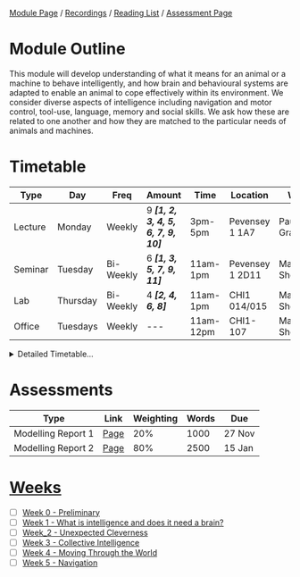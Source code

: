 [Module Page](https://canvas.sussex.ac.uk/courses/34991) /
[Recordings](https://sussex.cloud.panopto.eu/Panopto/Pages/Sessions/List.aspx?embedded=1&nomobileprompt=true#folderID=%222dd9d0b3-f650-47aa-b166-b22100a4a264%22) /
[Reading List](https://sussex.leganto.exlibrisgroup.com/leganto/nui/lists/23770970950002461?auth=SAML) /
[Assessment Page](https://canvas.sussex.ac.uk/courses/34991/pages/assessments-and-feedback-2)

# Module Outline
This module will develop understanding of what it means for an animal or a machine to behave intelligently, and how brain and behavioural systems are adapted to enable an animal to cope effectively within its environment. We consider diverse aspects of intelligence including navigation and motor control, tool-use, language, memory and social skills. We ask how these are related to one another and how they are matched to the particular needs of animals and machines.


# Timetable

| Type | Day | Freq | Amount | Time | Location | Who | 
|---|---|---|---|---|---|---|
| Lecture | Monday | Weekly | 9 ***[1, 2, 3, 4, 5, 6, 7, 9, 10]*** | 3pm-5pm | Pevensey 1 1A7 | Paul Graham | 
| Seminar | Tuesday | Bi-Weekly | 6 ***[1, 3, 5, 7, 9, 11]***| 11am-1pm | Pevensey 1 2D11 | Maxine Sherman |
| Lab | Thursday | Bi-Weekly | 4 ***[2, 4, 6, 8]*** | 11am-1pm | CHI1 014/015 | Maxine Sherman |
| Office | Tuesdays | Weekly | --- | 11am-12pm | CHI1-107 | Maxine Sherman |


<details>
  <summary>Detailed Timetable...</summary>

  |   | Mon | Tue | Wed | Thurs | Fri |
  |---|---|---|---|---|---|
  | 09-10  |---      |---      |---|---  |---|
  | 10-11  |---      |---      |---|---  |---|
  | 11-12  | Office  | Seminar |---| Lab |---|
  | 12-13  |---      | Seminar |---| Lab |---|
  | 13-14  |---      |---      |---|---  |---|
  | 14-15  |---      |---      |---|---  |---|
  | 15-16  | Lecture |---      |---|---  |---|
  | 16-17  | Lecture |---      |---|---  |---|
  | 17-18  |---      |---      |---|---  |---|
  | 18-19  |---      |---      |---|---  |---|

</details>


# Assessments

| Type | Link | Weighting | Words | Due |
|---|---|---|---|---|
| Modelling Report 1 | [Page](https://canvas.sussex.ac.uk/courses/34991/pages/assignment-1-details-worth-20-percent-modelling-report-option?module_item_id=1509121) | 20% | 1000 | 27 Nov | 
| Modelling Report 2 | [Page](https://canvas.sussex.ac.uk/courses/34991/pages/assignment-2-details-worth-80-percent-modelling-report-option?module_item_id=1509123) | 80% | 2500 | 15 Jan |

# [Weeks]()
- [ ] [Week 0 - Preliminary](https://github.com/LukeBirkett/study-planner/tree/main/826G5_Intelligence_in_Animals_and_Machines/weeks/week_0)
- [ ] [Week 1 - What is intelligence and does it need a brain?](https://github.com/LukeBirkett/study-planner/tree/main/826G5_Intelligence_in_Animals_and_Machines/weeks/week_1)
- [ ] [Week_2 - Unexpected Cleverness](https://github.com/LukeBirkett/study-planner/tree/main/826G5_Intelligence_in_Animals_and_Machines/weeks/week_2)
- [ ] [Week 3 - Collective Intelligence](https://github.com/LukeBirkett/study-planner/tree/main/826G5_Intelligence_in_Animals_and_Machines/weeks/week_3)
- [ ] [Week 4 - Moving Through the World](https://github.com/LukeBirkett/study-planner/tree/main/826G5_Intelligence_in_Animals_and_Machines/weeks/week_4)
- [ ] [Week 5 - Navigation](https://github.com/LukeBirkett/study-planner/tree/main/826G5_Intelligence_in_Animals_and_Machines/weeks/week_5)
